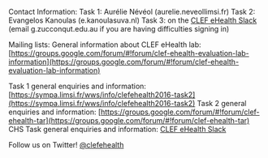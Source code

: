 Contact Information: 
Task 1: Aurélie Névéol (aurelie.neveol<AT>limsi.fr)
Task 2: Evangelos Kanoulas (e.kanoulas<AT>uva.nl)
Task 3: on the [CLEF eHealth Slack](clefehealth.slack.com) (email g.zuccon<AT>qut.edu.au if you are having difficulties signing in)

Mailing lists: 
General information about CLEF eHealth lab: [https://groups.google.com/forum/#!forum/clef-ehealth-evaluation-lab-information](https://groups.google.com/forum/#!forum/clef-ehealth-evaluation-lab-information)

Task 1 general enquiries and information: [https://sympa.limsi.fr/wws/info/clefehealth2016-task2](https://sympa.limsi.fr/wws/info/clefehealth2016-task2)
Task 2 general enquiries and information: [https://groups.google.com/forum/#!forum/clef-ehealth-tar](https://groups.google.com/forum/#!forum/clef-ehealth-tar)  
CHS Task general enquiries and information: [CLEF eHealth Slack](clefehealth.slack.com)

Follow us on Twitter! [@clefehealth](https://twitter.com/clefehealth)
